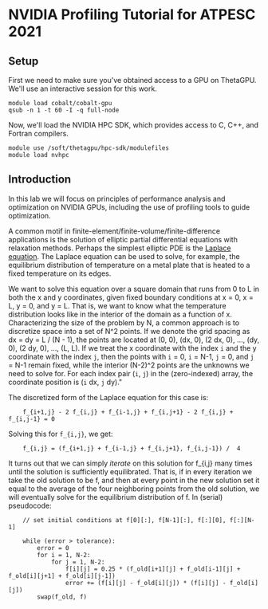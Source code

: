 # NVIDIA Profiling Tutorial for ATPESC 2021

## Setup

First we need to make sure you've obtained access to a GPU on ThetaGPU.
We'll use an interactive session for this work.

```
module load cobalt/cobalt-gpu
qsub -n 1 -t 60 -I -q full-node
```

Now, we'll load the NVIDIA HPC SDK, which provides access to C, C++, and Fortran compilers.

```
module use /soft/thetagpu/hpc-sdk/modulefiles
module load nvhpc
```

## Introduction

In this lab we will focus on principles of performance analysis and optimization on NVIDIA GPUs, including the use of profiling tools to guide optimization.

A common motif in finite-element/finite-volume/finite-difference applications is the solution of elliptic partial differential equations with relaxation methods.
Perhaps the simplest elliptic PDE is the [Laplace equation](https://en.wikipedia.org/wiki/Laplace%27s_equation). The Laplace equation can be used to solve, for
example, the equilibrium distribution of temperature on a metal plate that is heated to a fixed temperature on its edges.

We want to solve this equation over a square domain that runs from 0 to L in both the x and y coordinates, given fixed boundary conditions at x = 0, x = L, y = 0,
and y = L. That is, we want to know what the temperature distribution looks like in the interior of the domain as a function of x. Characterizing the size of the
problem by N, a common approach is to discretize space into a set of N^2 points. If we denote the grid spacing as dx = dy = L / (N - 1), the points are located at
(0, 0), (dx, 0), (2 dx, 0), ..., (dy, 0), (2 dy, 0), ..., (L, L). If we treat the x coordinate with the index `i` and the y coordinate with the index `j`, then the
points with `i` = 0, `i` = N-1, `j` = 0, and `j` = N-1 remain fixed, while the interior (N-2)^2 points are the unknowns we need to solve for. For each index pair
(`i`, `j`) in the (zero-indexed) array, the coordinate position is (`i` dx, `j` dy)."

The discretized form of the Laplace equation for this case is:
```
    f_{i+1,j} - 2 f_{i,j} + f_{i-1,j} + f_{i,j+1} - 2 f_{i,j} + f_{i,j-1} = 0
```

Solving this for `f_{i,j}`, we get:
```
    f_{i,j} = (f_{i+1,j} + f_{i-1,j} + f_{i,j+1}, f_{i,j-1}) /  4
```

It turns out that we can simply *iterate* on this solution for f_{i,j} many times until the solution is sufficiently equilibrated. That is, if in every iteration
we take the old solution to be f, and then at every point in the new solution set it equal to the average of the four neighboring points from the old solution, we
will eventually solve for the equilibrium distribution of f. In (serial) pseudocode:
```
    // set initial conditions at f[0][:], f[N-1][:], f[:][0], f[:][N-1]

    while (error > tolerance):
        error = 0
        for i = 1, N-2:
            for j = 1, N-2:
                f[i][j] = 0.25 * (f_old[i+1][j] + f_old[i-1][j] + f_old[i][j+1] + f_old[i][j-1])
                error += (f[i][j] - f_old[i][j]) * (f[i][j] - f_old[i][j])
        swap(f_old, f)
```
